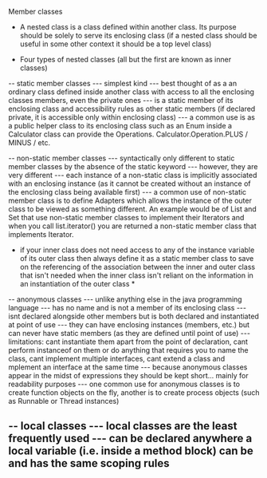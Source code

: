 Member classes

- A nested class is a class defined within another class. Its purpose should be solely to serve its enclosing class (if a nested class should be useful in some other context it should be a top level class)

- Four types of nested classes (all but the first are known as inner classes)

-- static member classes
--- simplest kind
--- best thought of as a an ordinary class defined inside another class with access to all the enclosing classes members, even the private ones
--- is a static member of its enclosing class and accessibility rules as other static members (if declared private, it is accessible only within enclosing class)
--- a common use is as a public helper class to its enclosing class such as an Enum inside a Calculator class can provide the Operations. Calculator.Operation.PLUS / MINUS / etc.

-- non-static member classes
--- syntactically only different to static member classes by the absence of the static keyword
--- however, they are very different
--- each instance of a non-static class is implicitly associated with an enclosing instance (as it cannot be created without an instance of the enclosing class being available first)
--- a common use of non-static member class is to define Adapters which allows the instance of the outer class to be viewed as something different. An example would be of List and Set that use non-static member classes to implement their Iterators and when you call list.iterator() you are returned a non-static member class that implements Iterator. 

* if your inner class does not need access to any of the instance variable of its outer class then always define it as a static member class to save on the referencing of the association between the inner and outer class that isn't needed when the inner class isn't reliant on the information in an instantiation of the outer class *

-- anonymous classes
--- unlike anything else in the java programming language
--- has no name and is not a member of its enclosing class
--- isnt declared alongside other members but is both declared and instantiated at point of use
--- they can have enclosing instances (members, etc.) but can never have static members (as they are defined until point of use)
--- limitations: cant instantiate them apart from the point of declaration, cant perform instanceof on them or do anything that requires you to name the class, cant implement multiple interfaces, cant extend a class and mplement an interface at the same time
--- because anonymous classes appear in the midst of expressions they should be kept short... mainly for readability purposes
--- one common use for anonymous classes is to create function objects on the fly, another is to create process objects (such as Runnable or Thread instances)


-- local classes
--- local classes are the least frequently used 
--- can be declared anywhere a local variable (i.e. inside a method block) can be and has the same scoping rules
--- 

